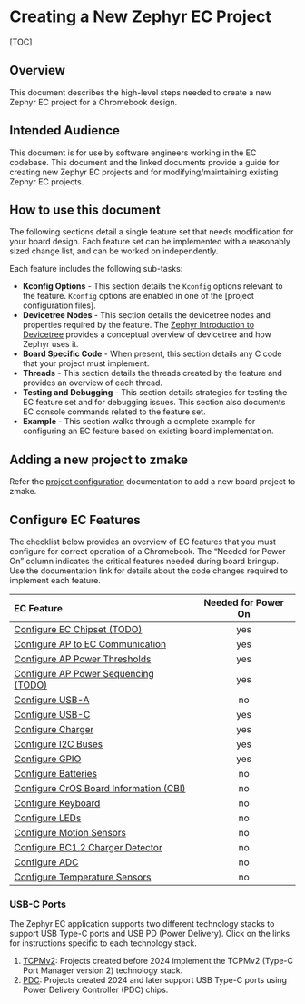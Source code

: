 # Creating a New Zephyr EC Project

[TOC]

## Overview

This document describes the high-level steps needed to create a new Zephyr EC
project for a Chromebook design.

## Intended Audience

This document is for use by software engineers working in the EC codebase. This
document and the linked documents provide a guide for creating new Zephyr EC
projects and for modifying/maintaining existing Zephyr EC projects.

## How to use this document

The following sections detail a single feature set that needs modification for
your board design. Each feature set can be implemented with a reasonably sized
change list, and can be worked on independently.

Each feature includes the following sub-tasks:

- **Kconfig Options** - This section details the `Kconfig` options relevant to
  the feature. `Kconfig` options are enabled in one of the [project
  configuration files].
- **Devicetree Nodes** - This section details the devicetree nodes and
  properties required by the feature. The [Zephyr Introduction to Devicetree]
  provides a conceptual overview of devicetree and how Zephyr uses it.
- **Board Specific Code** - When present, this section details any C code that
  your project must implement.
- **Threads** - This section details the threads created by the feature and
  provides an overview of each thread.
- **Testing and Debugging** - This section details strategies for testing the EC
  feature set and for debugging issues. This section also documents EC console
  commands related to the feature set.
- **Example** - This section walks through a complete example for configuring an
  EC feature based on existing board implementation.

## Adding a new project to zmake

Refer the [project configuration](project_config.md) documentation to add a new
board project to zmake.

## Configure EC Features

The checklist below provides an overview of EC features that you must configure
for correct operation of a Chromebook. The “Needed for Power On” column
indicates the critical features needed during board bringup. Use the
documentation link for details about the code changes required to implement each
feature.

EC Feature                                                                  | Needed for Power On
:-------------------------------------------------------------------------- | :-----------------:
[Configure EC Chipset (TODO)](./zephyr_template.md)                         | yes
[Configure AP to EC Communication](./zephyr_ap_ec_comm.md)                  | yes
[Configure AP Power Thresholds](./zephyr_ap_power.md)                       | yes
[Configure AP Power Sequencing (TODO)](./zephyr_template.md)                | yes
[Configure USB-A](./zephyr_usba.md)                                         | no
[Configure USB-C](#usb-c-ports)                                             | yes
[Configure Charger](./zephyr_charger.md)                                    | yes
[Configure I2C Buses](./zephyr_i2c.md)                                      | yes
[Configure GPIO](./zephyr_gpio.md)                                          | yes
[Configure Batteries](./zephyr_battery.md)                                  | no
[Configure CrOS Board Information (CBI)](./zephyr_cbi.md)                   | no
[Configure Keyboard](./zephyr_keyboard.md)                                  | no
[Configure LEDs](./zephyr_leds.md)                                          | no
[Configure Motion Sensors](./zephyr_motionsense.md)                         | no
[Configure BC1.2 Charger Detector](./zephyr_bc12.md)                        | no
[Configure ADC](./zephyr_adc.md)                                            | no
[Configure Temperature Sensors](./zephyr_temperature_sensor.md)             | no

### USB-C Ports
The Zephyr EC application supports two different technology stacks to support
USB Type-C ports and USB PD (Power Delivery).  Click on the links for
instructions specific to each technology stack.

1. [TCPMv2](./zephyr_usbc.md): Projects created before 2024 implement the TCPMv2
(Type-C Port Manager version 2) technology stack.
1. [PDC](./pdc.md): Projects created 2024 and later support USB Type-C ports
using Power Delivery Controller (PDC) chips.


[Zephyr Introduction to Devicetree]: https://docs.zephyrproject.org/latest/build/dts/intro.html
